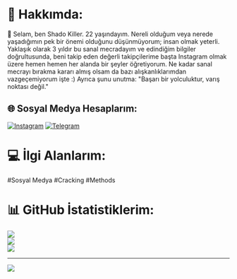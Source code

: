 # 💫 Hakkımda:
👋 Selam, ben Shado Killer. 22 yaşındayım. Nereli olduğum veya nerede yaşadığımın pek bir önemi olduğunu düşünmüyorum; insan olmak yeterli. Yaklaşık olarak 3 yıldır bu sanal mecradayım ve edindiğim bilgiler doğrultusunda, beni takip eden değerli takipçilerime başta Instagram olmak üzere hemen hemen her alanda bir şeyler öğretiyorum. Ne kadar sanal mecrayı bırakma kararı almış olsam da bazı alışkanlıklarımdan vazgeçemiyorum işte :) Ayrıca şunu unutma: "Başarı bir yolculuktur, varış noktası değil."

## 🌐 Sosyal Medya Hesaplarım:
[![Instagram](https://img.shields.io/badge/Instagram-%23E4405F.svg?logo=Instagram&logoColor=white)](https://instagram.com/shadoxyedek) [![Telegram](https://img.shields.io/badge/Telegram-%231DA1F2.svg?logo=Telegram&logoColor=white)](https://telegram.me/shadokiller) 

# 💻 İlgi Alanlarım:

#Sosyal Medya
#Cracking
#Methods

# 📊 GitHub İstatistiklerim:
![](https://github-readme-stats.vercel.app/api?username=shadokiller&theme=dark&hide_border=false&include_all_commits=false&count_private=false)<br/>
![](https://github-readme-streak-stats.herokuapp.com/?user=shadokiller&theme=dark&hide_border=false)<br/>
![](https://github-readme-stats.vercel.app/api/top-langs/?username=shadokiller&theme=dark&hide_border=false&include_all_commits=false&count_private=false&layout=compact)

---
[![](https://visitcount.itsvg.in/api?id=shadokiller&icon=0&color=12)](https://visitcount.itsvg.in)

